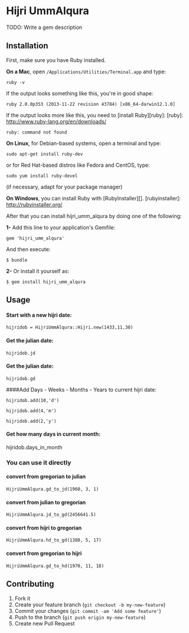 # Hijri UmmAlqura

TODO: Write a gem description

## Installation


First, make sure you have Ruby installed.

**On a Mac**, open `/Applications/Utilities/Terminal.app` and type:

    ruby -v

If the output looks something like this, you're in good shape:

    ruby 2.0.0p353 (2013-11-22 revision 43784) [x86_64-darwin12.1.0]

If the output looks more like this, you need to [install Ruby][ruby]:
[ruby]: http://www.ruby-lang.org/en/downloads/

    ruby: command not found

**On Linux**, for Debian-based systems, open a terminal and type:

    sudo apt-get install ruby-dev

or for Red Hat-based distros like Fedora and CentOS, type:

    sudo yum install ruby-devel

(if necessary, adapt for your package manager)

**On Windows**, you can install Ruby with [RubyInstaller][].
[rubyinstaller]: http://rubyinstaller.org/

After that you can install hijri_umm_alqura by doing one of the following:

**1-** Add this line to your application's Gemfile:

    gem 'hijri_umm_alqura'

And then execute:

    $ bundle

**2-** Or install it yourself as:

    $ gem install hijri_umm_alqura

## Usage

#### Start with a new hijri date:
 
    hijridob = HijriUmmAlqura::Hijri.new(1433,11,30)

#### Get the julian date: 
  
    hijridob.jd 
  
#### Get the julian date: 
  
    hijridob.gd
 
####Add Days - Weeks - Months - Years to current hijri date:

    hijridob.add(10,'d')
 
    hijridob.add(4,'m')
 
    hijridob.add(2,'y')

#### Get how many days in current month:
 
 hijridob.days_in_month

### You can use it directly

#### convert from gregorian to julian 
  
    HijriUmmAlqura.gd_to_jd(1960, 3, 1)
  
#### convert from julian to gregorian
  
    HijriUmmAlqura.jd_to_gd(2456641.5)
  
#### convert from hijri to gregorian 
  
    HijriUmmAlqura.hd_to_gd(1388, 5, 17)
 
#### convert from gregorian to hijri

    HijriUmmAlqura.gd_to_hd(1970, 11, 18)

## Contributing

1. Fork it
2. Create your feature branch (`git checkout -b my-new-feature`)
3. Commit your changes (`git commit -am 'Add some feature'`)
4. Push to the branch (`git push origin my-new-feature`)
5. Create new Pull Request
